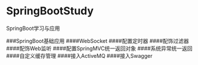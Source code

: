 # SpringBootStudy
SpringBoot学习与应用

###SpringBoot基础应用
####WebSocket
####配置定时器
####配饰过滤器
####配饰Web监听
####配置SpringMVC统一返回对象
####系统异常统一返回
####自定义缓存管理
####接入ActiveMQ
####接入Swagger
